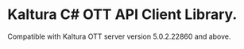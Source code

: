 # Kaltura C# OTT API Client Library.
Compatible with Kaltura OTT server version 5.0.2.22860 and above.
